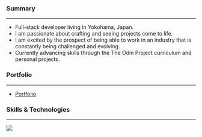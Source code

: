 ### Summary

---

- Full-stack developer living in Yokohama, Japan.
- I am passionate about crafting and seeing projects come to life.
- I am excited by the prospect of being able to work in an industry that is constantly being challenged and evolving.
- Currently advancing skills through the The Odin Project curriculum and personal projects.

### Portfolio

---

- [Portfolio](https://dwylau.github.io/portfolio/)

### Skills & Technologies

---

<p>
  <a href="https://skillicons.dev">
    <img src="https://skillicons.dev/icons?i=html,css,tailwind,js,ts,react,nodejs,express,mongodb,linux,mint,ubuntu,npm,postman,vite,webpack,jest,vitest,bash,git,github,netlify,vscode&perline=8" />
  </a>
</p>


